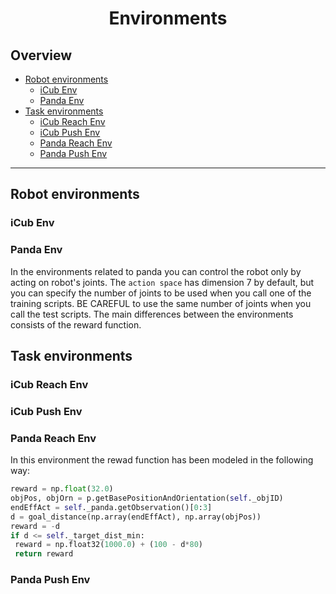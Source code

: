 <p align="center">
<h1 align="center">Environments</h1>
</p>

## Overview
 - [Robot environments](#robot-environments)
    - [iCub Env](#icub-env)
    - [Panda Env](#panda-env)
 - [Task environments](#task-environments)
    - [iCub Reach Env](#icub-reach-env)
    - [iCub Push Env](#icub-push-env)
    - [Panda Reach Env](#panda-reach-env)
    - [Panda Push Env](#panda-push-env)
---

## Robot environments
### iCub Env
### Panda Env
In the environments related to panda you can control the robot only by acting on robot's joints.
The `action space` has dimension 7 by default, but you can specify the number of joints to be used when you call one of the training scripts.
BE CAREFUL to use the same number of joints when you call the test scripts.
The main  differences between the environments consists of the reward function.
## Task environments

### iCub Reach Env
### iCub Push Env

### Panda Reach Env
In this environment the rewad function has been modeled in the following way:

```python
reward = np.float(32.0)
objPos, objOrn = p.getBasePositionAndOrientation(self._objID)
endEffAct = self._panda.getObservation()[0:3]
d = goal_distance(np.array(endEffAct), np.array(objPos))
reward = -d
if d <= self._target_dist_min:
 reward = np.float32(1000.0) + (100 - d*80)
 return reward
```

### Panda Push Env
